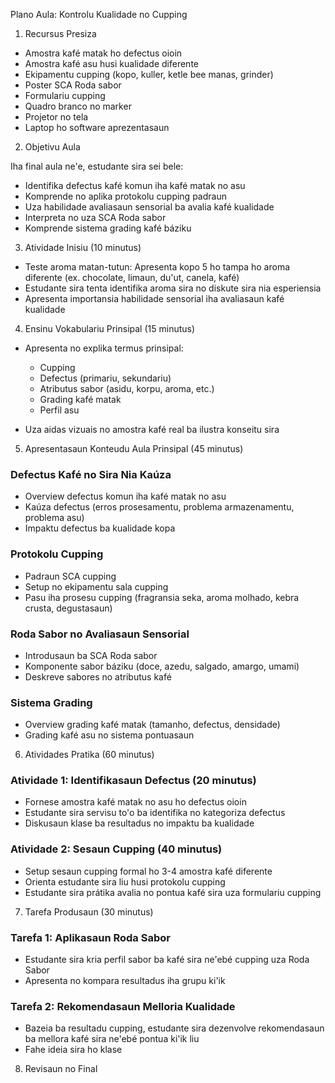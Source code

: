 Plano Aula: Kontrolu Kualidade no Cupping

1. Recursus Presiza

- Amostra kafé matak ho defectus oioin
- Amostra kafé asu husi kualidade diferente
- Ekipamentu cupping (kopo, kuller, ketle bee manas, grinder)
- Poster SCA Roda sabor
- Formulariu cupping
- Quadro branco no marker
- Projetor no tela
- Laptop ho software aprezentasaun

2. Objetivu Aula

Iha final aula ne'e, estudante sira sei bele:
- Identifika defectus kafé komun iha kafé matak no asu
- Komprende no aplika protokolu cupping padraun
- Uza habilidade avaliasaun sensorial ba avalia kafé kualidade
- Interpreta no uza SCA Roda sabor
- Komprende sistema grading kafé báziku

3. Atividade Inisiu (10 minutus)

- Teste aroma matan-tutun: Apresenta kopo 5 ho tampa ho aroma diferente (ex. chocolate, limaun, du'ut, canela, kafé)
- Estudante sira tenta identifika aroma sira no diskute sira nia esperiensia
- Apresenta importansia habilidade sensorial iha avaliasaun kafé kualidade

4. Ensinu Vokabulariu Prinsipal (15 minutus)

- Apresenta no explika termus prinsipal:
  - Cupping
  - Defectus (primariu, sekundariu)
  - Atributus sabor (asidu, korpu, aroma, etc.)
  - Grading kafé matak
  - Perfil asu

- Uza aidas vizuais no amostra kafé real ba ilustra konseitu sira

5. Apresentasaun Konteudu Aula Prinsipal (45 minutus)

### Defectus Kafé no Sira Nia Kaúza
- Overview defectus komun iha kafé matak no asu
- Kaúza defectus (erros prosesamentu, problema armazenamentu, problema asu)
- Impaktu defectus ba kualidade kopa

### Protokolu Cupping
- Padraun SCA cupping
- Setup no ekipamentu sala cupping
- Pasu iha prosesu cupping (fragransia seka, aroma molhado, kebra crusta, degustasaun)

### Roda Sabor no Avaliasaun Sensorial
- Introdusaun ba SCA Roda sabor
- Komponente sabor báziku (doce, azedu, salgado, amargo, umami)
- Deskreve sabores no atributus kafé

### Sistema Grading
- Overview grading kafé matak (tamanho, defectus, densidade)
- Grading kafé asu no sistema pontuasaun

6. Atividades Pratika (60 minutus)

### Atividade 1: Identifikasaun Defectus (20 minutus)
- Fornese amostra kafé matak no asu ho defectus oioin
- Estudante sira servisu to'o ba identifika no kategoriza defectus
- Diskusaun klase ba resultadus no impaktu ba kualidade

### Atividade 2: Sesaun Cupping (40 minutus)
- Setup sesaun cupping formal ho 3-4 amostra kafé diferente
- Orienta estudante sira liu husi protokolu cupping
- Estudante sira prátika avalia no pontua kafé sira uza formulariu cupping

7. Tarefa Produsaun (30 minutus)

### Tarefa 1: Aplikasaun Roda Sabor
- Estudante sira kria perfil sabor ba kafé sira ne'ebé cupping uza Roda Sabor
- Apresenta no kompara resultadus iha grupu ki'ik

### Tarefa 2: Rekomendasaun Melloria Kualidade
- Bazeia ba resultadu cupping, estudante sira dezenvolve rekomendasaun ba mellora kafé sira ne'ebé pontua ki'ik liu
- Fahe ideia sira ho klase

8. Revisaun no Final